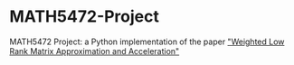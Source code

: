 # MATH5472-Project
MATH5472 Project: a Python implementation of the paper ["Weighted Low Rank Matrix Approximation and Acceleration"](https://arxiv.org/abs/2109.11057)

